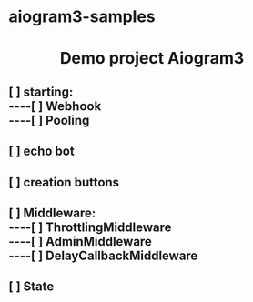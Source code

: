 # aiogram3-samples
<div id="header" align="center">
    <h1 align="center" dir="auto"><a id="user-content-skills-" class="anchor" aria-hidden="true" tabindex="-1" href="#skills-"></a> Demo project Aiogram3<br> </h1>
</div>
<div id="todo" align="center">
    <h2 align="left" dir="auto"><a id="user-content-skills-" class="anchor" aria-hidden="true" tabindex="-1" href="#skills-">
    </a>[ ] starting:
    <br>----[ ] Webhook
    <br>----[ ] Pooling
    </h2>
    <h2 align="left" dir="auto"><a id="user-content-skills-" class="anchor" aria-hidden="true" tabindex="-1" href="#skills-">
    </a>[ ] echo bot
    </h2>
    <h2 align="left" dir="auto"><a id="user-content-skills-" class="anchor" aria-hidden="true" tabindex="-1" href="#skills-">
    </a>[ ] creation buttons
    </h2>
    <h2 align="left" dir="auto"><a id="user-content-skills-" class="anchor" aria-hidden="true" tabindex="-1" href="#skills-">
    </a>[ ] Middleware:
    <br>----[ ] ThrottlingMiddleware
    <br>----[ ] AdminMiddleware
    <br>----[ ] DelayCallbackMiddleware
    </h2>
    <h2 align="left" dir="auto"><a id="user-content-skills-" class="anchor" aria-hidden="true" tabindex="-1" href="#skills-">
    </a>[ ] State
    </h2>
</div>
